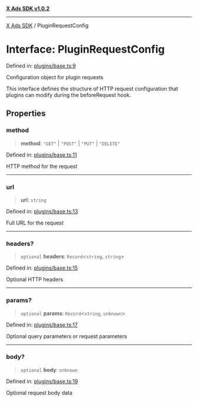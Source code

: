 [**X Ads SDK v1.0.2**](../README.md)

***

[X Ads SDK](../globals.md) / PluginRequestConfig

# Interface: PluginRequestConfig

Defined in: [plugins/base.ts:9](https://github.com/kage1020/x-ads-sdk/blob/main/src/plugins/base.ts#L9)

Configuration object for plugin requests

This interface defines the structure of HTTP request configuration
that plugins can modify during the beforeRequest hook.

## Properties

### method

> **method**: `"GET"` \| `"POST"` \| `"PUT"` \| `"DELETE"`

Defined in: [plugins/base.ts:11](https://github.com/kage1020/x-ads-sdk/blob/main/src/plugins/base.ts#L11)

HTTP method for the request

***

### url

> **url**: `string`

Defined in: [plugins/base.ts:13](https://github.com/kage1020/x-ads-sdk/blob/main/src/plugins/base.ts#L13)

Full URL for the request

***

### headers?

> `optional` **headers**: `Record`\<`string`, `string`\>

Defined in: [plugins/base.ts:15](https://github.com/kage1020/x-ads-sdk/blob/main/src/plugins/base.ts#L15)

Optional HTTP headers

***

### params?

> `optional` **params**: `Record`\<`string`, `unknown`\>

Defined in: [plugins/base.ts:17](https://github.com/kage1020/x-ads-sdk/blob/main/src/plugins/base.ts#L17)

Optional query parameters or request parameters

***

### body?

> `optional` **body**: `unknown`

Defined in: [plugins/base.ts:19](https://github.com/kage1020/x-ads-sdk/blob/main/src/plugins/base.ts#L19)

Optional request body data
